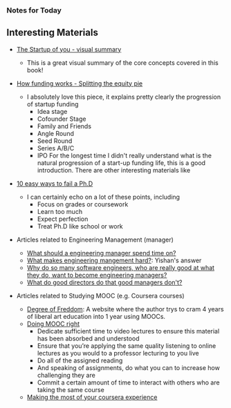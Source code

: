 ### Notes for Today

## Interesting Materials

* [The Startup of you - visual summary](http://www.slideshare.net/reidhoffman/startup-of-you-visual-summary)
	* This is a great visual summary of the core concepts covered in this book!

* [How funding works - Splitting the equity pie](http://fundersandfounders.com/how-funding-works-splitting-equity/)
	* I absolutely love this piece, it explains pretty clearly the progression of startup funding
		* Idea stage
		* Cofounder Stage 
		* Family and Friends
		* Angle Round
		* Seed Round
		* Series A/B/C
		* IPO
		For the longest time I didn't really understand what is the natural progression of a start-up funding life, this is a good introduction. There are other interesting materials like

* [10 easy ways to fail a Ph.D](http://matt.might.net/articles/ways-to-fail-a-phd/)
	* I can certainly echo on a lot of these points, including
		* Focus on grades or coursework
		* Learn too much
		* Expect perfection
		* Treat Ph.D like school or work

* Articles related to Engineering Management (manager)
	* [What should a engineering manager spend time on?](http://www.quora.com/Engineering-Management/In-a-growing-tech-company-what-are-the-most-valuable-things-on-which-an-engineering-manager-should-spend-time)
	* [What makes engineering mangement hard?](http://www.quora.com/What-makes-engineering-management-hard): Yishan's answer
	* [Why do so many software engineers, who are really good at what they do, want to become engineering managers?](http://www.quora.com/Software-Engineering/Why-do-so-many-software-engineers-who-are-really-good-at-what-they-do-want-to-become-engineering-managers)
	* [What do good directors do that good managers don't?](http://www.quora.com/Management/What-do-good-directors-do-that-good-managers-dont)

* Articles related to Studying MOOC (e.g. Coursera courses)
	* [Degree of Freddom](http://degreeoffreedom.org/): A website where the author trys to cram 4 years of liberal art education into 1 year using MOOCs.
	* [Doing MOOC right](http://degreeoffreedom.org/doing-moocs-right/)
		* Dedicate sufficient time to video lectures to ensure this material has been absorbed and understood
		* Ensure that you’re applying the same quality listening to online lectures as you would to a professor lecturing to you live
		* Do all of the assigned reading
		* And speaking of assignments, do what you can to increase how challenging they are
		* Commit a certain amount of time to interact with others who are taking the same course
	* [Making the most of your coursera experience](http://blog.coursera.org/post/39052417343/getting-the-most-out-of-your-coursera-experience)


